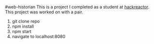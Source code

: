 #web-historian
This is a project I completed as a student at [hackreactor](http://hackreactor.com). This project was worked on with a pair.

1. git clone repo
2. npm install
3. npm start
4. navigate to localhost:8080
